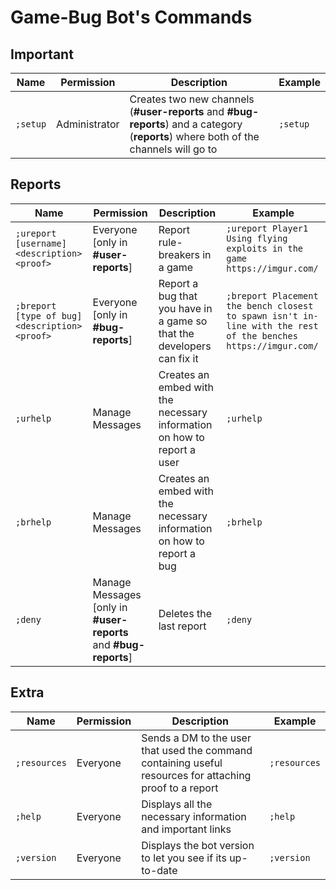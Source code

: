 # Game-Bug Bot's Commands

## Important

| Name | Permission | Description | Example |
| --- | --- | --- | --- |
| `;setup` | Administrator | Creates two new channels (**#user-reports** and **#bug-reports**) and a category (**reports**) where both of the channels will go to | `;setup` |

## Reports

| Name | Permission | Description | Example |
| --- | --- | --- | --- |
| `;ureport [username] <description> <proof>` | Everyone [only in **#user-reports**] | Report rule-breakers in a game | `;ureport Player1 Using flying exploits in the game https://imgur.com/` |
| `;breport [type of bug] <description> <proof>` | Everyone [only in **#bug-reports**] | Report a bug that you have in a game so that the developers can fix it | `;breport Placement the bench closest to spawn isn't in-line with the rest of the benches https://imgur.com/` |
| `;urhelp` | Manage Messages | Creates an embed with the necessary information on how to report a user | `;urhelp` |
| `;brhelp` | Manage Messages | Creates an embed with the necessary information on how to report a bug | `;brhelp` |
| `;deny` | Manage Messages [only in **#user-reports** and **#bug-reports**] | Deletes the last report | `;deny` |

## Extra

| Name | Permission | Description | Example |
| --- | --- | --- | --- |
| `;resources` | Everyone | Sends a DM to the user that used the command containing useful resources for attaching proof to a report | `;resources` |
| `;help` | Everyone | Displays all the necessary information and important links | `;help` |
| `;version` | Everyone | Displays the bot version to let you see if its up-to-date | `;version` |

